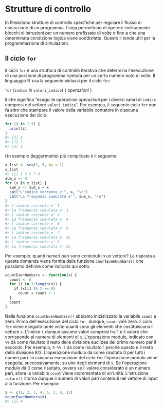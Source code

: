 # Strutture di controllo 

In R esistono strutture di controllo specifiche per regolare il flusso
di esecuzione di un programma. I loop permettono di ripetere
ciclicamente blocchi di istruzioni per un numero prefissato di volte o
fino a che una determinata condizione logica viene soddisfatta. Questo
li rende utili per la programmazione di simulazioni.

## Il ciclo `for`

Il ciclo `for` è una struttura di controllo iterativa che determina
l'esecuzione di una porzione di programma ripetuta per un certo numero
noto di volte. Il linguaggio R  usa la seguente sintassi per il ciclo
`for`:

`for` (`indice` in `valori_indice`) { *operazioni* }

il che significa "esegui le operazioni *operazioni* per i diversi valori
di `indice` compresi nel vettore `valori_indice`". Per esempio, il
seguente ciclo `for` non fa altro che stampare il valore della variabile
contatore in ciascuna esecuzione del ciclo:


```r
for (i in 1:3) {
  print(i)
}
#> [1] 1
#> [1] 2
#> [1] 3
```

Un esempio (leggermente) più complicato è il seguente:


```r
x_list <- seq(1, 9, by = 2)
x_list
#> [1] 1 3 5 7 9
sum_x <- 0
for (x in x_list) {
  sum_x <- sum_x + x
  cat("L'indice corrente e'", x, "\n")
  cat("La frequenza cumulata e'", sum_x, "\n") 
}
#> L'indice corrente e' 1 
#> La frequenza cumulata e' 1 
#> L'indice corrente e' 3 
#> La frequenza cumulata e' 4 
#> L'indice corrente e' 5 
#> La frequenza cumulata e' 9 
#> L'indice corrente e' 7 
#> La frequenza cumulata e' 16 
#> L'indice corrente e' 9 
#> La frequenza cumulata e' 25
```

Per esempio, quanti numeri pari sono contenuti in un vettore? La
risposta a questa domanda viene fornita dalla funzione
`countEvenNumbers()` che possiamo definire come indicato qui sotto:


```r
countEvenNumbers <- function(x) {
  count <- 0
  for (i in 1:length(x)) {
    if (x[i] %% 2 == 0)  
      count = count + 1
  }
  count
}
```

Nella funzione `countEvenNumbers()` abbiamo inizializzato la variabile
`count` a zero. Prima dell'esecuzione del ciclo `for`, dunque, `count`
vale zero. Il ciclo `for` viene eseguito tante volte quanti sono gli
elementi che costituiscono il vettore `x`. L'indice `i` dunque assume
valori compresi tra 1 e il valore che corrisponde al numero di elementi
di `x`. L'operazione modulo, indicato con `%%` dà come risultato il
resto della divisione euclidea del primo numero per il secondo. Per
esempio, `9 %% 2` dà come risultato $1$ perché questo è il resto della
divisione $9/2$. L'operazione modulo dà come risultato $0$ per tutti i
numeri pari. In ciascuna esecuzione del ciclo `for` l'operazione modulo
viene eseguita, successivamente, su uno degli elementi di `x`. Se
l'operazione modulo dà $0$ come risultato, ovvero se il valore
considerato è un numero pari, allora la variabile `count` viene
incrementata di un'unità. L'istruzione `return()` ritorna dunque il
numero di valori pari contenuti nel vettore di input alla funzione. Per
esempio:


```r
x <- c(1, 2, 1, 4, 6, 3, 9, 12)
countEvenNumbers(x)
#> [1] 4
```

